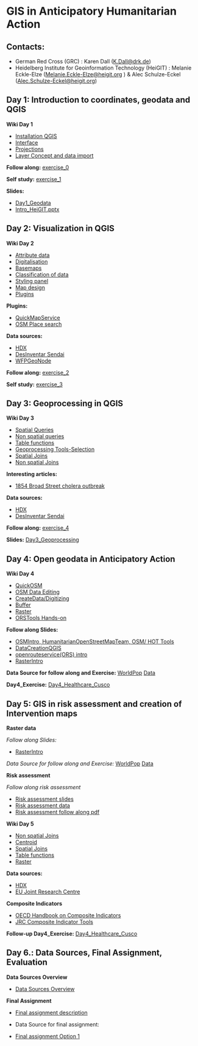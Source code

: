# GIS in Anticipatory Humanitarian Action

## Contacts: 
- German Red Cross (GRC)                                            : Karen Dall (K.Dall@drk.de) 
- Heidelberg Institute for Geoinformation Technology (HeiGIT)       : Melanie Eckle-Elze (Melanie.Eckle-Elze@heigit.org ) & Alec Schulze-Eckel (Alec.Schulze-Eckel@heigit.org)

## Day 1: Introduction to coordinates, geodata and QGIS

**Wiki Day 1**

- [Installation QGIS](https://gitlab.com/Alec-SE/gis-in-anticipatory-humanitarian-action/-/wikis/installation-qgis)
- [Interface](https://gitlab.com/Alec-SE/gis-in-anticipatory-humanitarian-action/-/wikis/interface)
- [Projections](https://gitlab.com/Alec-SE/gis-in-anticipatory-humanitarian-action/-/wikis/projections)
- [Layer Concept and data import](https://gitlab.com/Alec-SE/gis-in-anticipatory-humanitarian-action/-/wikis/layer-concept)

**Follow along:** [exercise_0](https://gitlab.com/Alec-SE/gis-in-anticipatory-humanitarian-action/-/tree/main/Exercise_0)

**Self study:** [exercise_1](https://gitlab.com/Alec-SE/gis-in-anticipatory-humanitarian-action/-/tree/main/Exercise_1)

**Slides:** 

- [Day1_Geodata](https://gitlab.com/Alec-SE/gis-in-anticipatory-humanitarian-action/-/blob/main/Day%201_Geodata.pptx)
- [Intro_HeiGIT.pptx](https://gitlab.com/Alec-SE/gis-in-anticipatory-humanitarian-action/-/blob/main/Intro_HeiGIT.pptx)


## Day 2: Visualization in QGIS

**Wiki Day 2**
- [Attribute data](attribute-data)
- [Digitalisation](digitalisation)
- [Basemaps](https://gitlab.com/Alec-SE/gis-in-anticipatory-humanitarian-action/-/wikis/basemaps)
- [Classification of data](https://gitlab.com/Alec-SE/gis-in-anticipatory-humanitarian-action/-/wikis/Classification-of-data)
- [Styling panel](https://gitlab.com/Alec-SE/gis-in-anticipatory-humanitarian-action/-/wikis/Styling-panel)
- [Map design](https://gitlab.com/Alec-SE/gis-in-anticipatory-humanitarian-action/-/wikis/map-design)
- [Plugins](https://gitlab.com/Alec-SE/gis-in-anticipatory-humanitarian-action/-/wikis/Plugins)

**Plugins:**

- [QuickMapService](https://docs.qgis.org/3.16/en/docs/training_manual/qgis_plugins/plugin_examples.html)
- [OSM Place search](http://www.qgistutorials.com/de/docs/downloading_osm_data.html)

**Data sources:**

- [HDX](https://data.humdata.org/)
- [DesInventar Sendai](https://www.desinventar.net/)
- [WFPGeoNode](https://geonode.wfp.org/)


**Follow along:** [exercise_2](https://gitlab.com/Alec-SE/gis-in-anticipatory-humanitarian-action/-/tree/main/Exercise_2)

**Self study:** [exercise_3](https://gitlab.com/Alec-SE/gis-in-anticipatory-humanitarian-action/-/tree/main/Exercise_3)


## Day 3: Geoprocessing in QGIS

**Wiki Day 3**
- [Spatial Queries](https://gitlab.com/Alec-SE/gis-in-anticipatory-humanitarian-action/-/wikis/Spatial-queries)
- [Non spatial queries](https://gitlab.com/Alec-SE/gis-in-anticipatory-humanitarian-action/-/wikis/non-spatial-queries)
- [Table functions](https://gitlab.com/Alec-SE/gis-in-anticipatory-humanitarian-action/-/wikis/table-functions)
- [Geoprocessing Tools-Selection](https://gitlab.com/Alec-SE/gis-in-anticipatory-humanitarian-action/-/wikis/Geoprocessing-tools)
- [Spatial Joins](https://gitlab.com/Alec-SE/gis-in-anticipatory-humanitarian-action/-/wikis/spatial-joins)
- [Non spatial Joins](https://gitlab.com/Alec-SE/gis-in-anticipatory-humanitarian-action/-/wikis/non-spatial-joins)

**Interesting articles:**

- [1854 Broad Street cholera outbreak](https://en.wikipedia.org/wiki/1854_Broad_Street_cholera_outbreak)

**Data sources:**

- [HDX](https://data.humdata.org/)
- [DesInventar Sendai](https://www.desinventar.net/)

**Follow along:** [exercise_4](https://gitlab.com/Alec-SE/gis-in-anticipatory-humanitarian-action/-/tree/main/Exercise_4)

**Slides:** [Day3_Geoprocessing](https://gitlab.com/Alec-SE/gis-in-anticipatory-humanitarian-action/-/blob/main/Day3_Geoprocessing.pptx)


## Day 4: Open geodata in Anticipatory Action

**Wiki Day 4**

- [QuickOSM](https://gitlab.com/Alec-SE/gis-in-anticipatory-humanitarian-action/-/wikis/QuickOSM)
- [OSM Data Editing](https://gitlab.com/Alec-SE/gis-in-anticipatory-humanitarian-action/-/blob/main/OSM_Data_Editing.pdf)
- [CreateData/Digitizing](https://gitlab.com/Alec-SE/gis-in-anticipatory-humanitarian-action/-/wikis/Create%20data%20in%20QGIS/Digitizing)
- [Buffer](https://gitlab.com/Alec-SE/gis-in-anticipatory-humanitarian-action/-/wikis/Buffer)
- [Raster](https://gitlab.com/Alec-SE/gis-in-anticipatory-humanitarian-action/-/wikis/Raster)
- [ORSTools Hands-on](https://gitlab.com/Alec-SE/gis-in-anticipatory-humanitarian-action/-/wikis/ORSTools)

**Follow along Slides:**
- [OSMIntro, HumanitarianOpenStreetMapTeam, OSM/ HOT Tools](https://gitlab.com/Alec-SE/gis-in-anticipatory-humanitarian-action/-/blob/main/OSM_HOT_Tools.pdf)
- [DataCreationQGIS](https://gitlab.com/Alec-SE/gis-in-anticipatory-humanitarian-action/-/wikis/uploads/eba9b266cde0a54dc9997abbf3841daa/Data_creation_QGIS.pdf)
- [openrouteservice(ORS) intro](https://gitlab.com/Alec-SE/gis-in-anticipatory-humanitarian-action/-/blob/main/HeiGIT__ORS_presentation.pdf)
- [RasterIntro](https://gitlab.com/Alec-SE/gis-in-anticipatory-humanitarian-action/-/blob/main/Raster.pdf)

**Data Source for follow along and Exercise:**
[WorldPop](https://www.worldpop.org/geodata/summary?id=50047)
[Data](https://gitlab.com/Alec-SE/gis-in-anticipatory-humanitarian-action/-/blob/main/per_ppp_2020_UNadj_constrained.zip)

**Day4_Exercise:**
[Day4_Healthcare_Cusco](https://gitlab.com/Alec-SE/gis-in-anticipatory-humanitarian-action/-/tree/main/Exercise_Day4)

## Day 5: GIS in risk assessment and creation of Intervention maps
**Raster data**

*Follow along Slides:*
- [RasterIntro](https://gitlab.com/Alec-SE/gis-in-anticipatory-humanitarian-action/-/blob/main/Raster.pdf)

*Data Source for follow along and Exercise:*
[WorldPop](https://www.worldpop.org/geodata/summary?id=50047)
[Data](https://gitlab.com/Alec-SE/gis-in-anticipatory-humanitarian-action/-/blob/main/per_ppp_2020_UNadj_constrained.zip)

**Risk assessment**

*Follow along risk assessment*
- [Risk assessment slides](https://gitlab.com/Alec-SE/gis-in-anticipatory-humanitarian-action/-/blob/main/Day5_Risk_assessment_and_intervention_map_-_KDall.pdf)
- [Risk assessment data](https://gitlab.com/Alec-SE/gis-in-anticipatory-humanitarian-action/-/blob/main/RiskAssessment_data.zip)
- [Risk assessment follow along pdf](https://gitlab.com/Alec-SE/gis-in-anticipatory-humanitarian-action/-/blob/main/Follow_along_Risk_assessment.pdf)

**Wiki Day 5**
- [Non spatial Joins](https://gitlab.com/Alec-SE/gis-in-anticipatory-humanitarian-action/-/wikis/non-spatial-joins)
- [Centroid](https://courses.gistools.geog.uni-heidelberg.de/giscience/gis-einfuehrung/-/wikis/uploads/QGIS/videos/qgis_geometry_centroids.mp4)
- [Spatial Joins](https://gitlab.com/Alec-SE/gis-in-anticipatory-humanitarian-action/-/wikis/spatial-joins)
- [Table functions](https://gitlab.com/Alec-SE/gis-in-anticipatory-humanitarian-action/-/wikis/table-functions)
- [Raster](https://gitlab.com/Alec-SE/gis-in-anticipatory-humanitarian-action/-/wikis/Raster)

**Data sources:**

- [HDX](https://data.humdata.org/)
- [EU Joint Research Centre](https://data.jrc.ec.europa.eu/dataset/)

**Composite Indicators**
- [OECD Handbook on Composite Indicators](https://www.oecd.org/sdd/42495745.pdf)
- [JRC Composite Indicator Tools](https://knowledge4policy.ec.europa.eu/composite-indicators/2021-jrc-week-composite-indicators-scoreboards_en#agenda)

**Follow-up Day4_Exercise:**
[Day4_Healthcare_Cusco](https://gitlab.com/Alec-SE/gis-in-anticipatory-humanitarian-action/-/tree/main/Exercise_Day4)

## Day 6.: Data Sources, Final Assignment, Evaluation

**Data Sources Overview**
- [Data Sources Overview](https://gitlab.com/Alec-SE/gis-in-anticipatory-humanitarian-action/-/wikis/Data-Sources) 

**Final Assignment** 
- [Final assignment description](https://gitlab.com/Alec-SE/gis-in-anticipatory-humanitarian-action/-/blob/main/January_2022_GIS_Training_Final_Assignment.pdf)

- Data Source for final assignment:

- [Final assignment Option 1](https://gitlab.com/Alec-SE/gis-in-anticipatory-humanitarian-action/-/tree/main/Final%20assignment)



